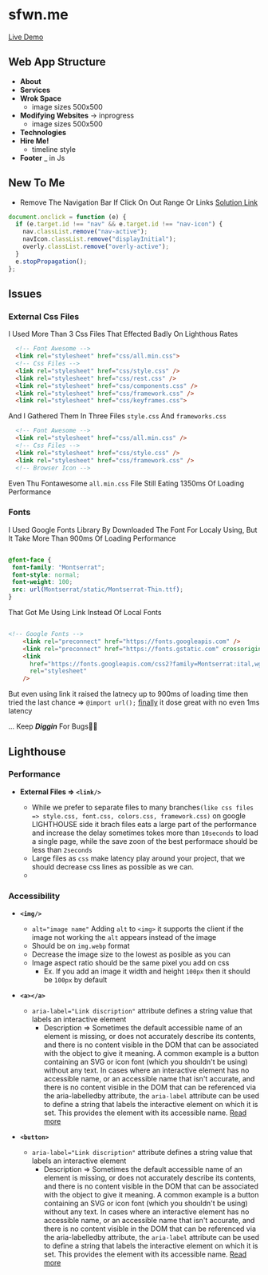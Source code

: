# sfwn.me

[Live Demo](https://sfwnisme.github.io/mysite/)

## Web App Structure

- **About**
- **Services**
- **Wrok Space**
  - image sizes 500x500
- **Modifying Websites** → inprogress
  - image sizes 500x500
- **Technologies**
- **Hire Me!**
  - timeline style
- **Footer** \_ in Js

## New To Me

- Remove The Navigation Bar If Click On Out Range Or Links
  [Solution Link](https://www.youtube.com/watch?v=iP63fDXk-W8)

```javascript
document.onclick = function (e) {
  if (e.target.id !== "nav" && e.target.id !== "nav-icon") {
    nav.classList.remove("nav-active");
    navIcon.classList.remove("displayInitial");
    overly.classList.remove("overly-active");
  }
  e.stopPropagation();
};
```

## Issues

### External Css Files

I Used More Than 3 Css Files That Effected Badly On Lighthous Rates

```Html
  <!-- Font Awesome -->
  <link rel="stylesheet" href="css/all.min.css">
  <!-- Css Files -->
  <link rel="stylesheet" href="css/style.css" />
  <link rel="stylesheet" href="css/rest.css" />
  <link rel="stylesheet" href="css/components.css" />
  <link rel="stylesheet" href="css/framework.css" />
  <link rel="stylesheet" href="css/keyframes.css">
```

And I Gathered Them In Three Files `style.css` And `frameworks.css`

```Html
  <!-- Font Awesome -->
  <link rel="stylesheet" href="css/all.min.css" />
  <!-- Css Files -->
  <link rel="stylesheet" href="css/style.css" />
  <link rel="stylesheet" href="css/framework.css" />
  <!-- Browser Icon -->
```

Even Thu Fontawesome `all.min.css` File Still Eating 1350ms Of Loading Performance

### Fonts

I Used Google Fonts Library By Downloaded The Font For Localy Using, But It Take More Than 900ms Of Loading Performance

```Css

@font-face {
 font-family: "Montserrat";
 font-style: normal;
 font-weight: 100;
 src: url(Montserrat/static/Montserrat-Thin.ttf);
}
```

That Got Me Using Link Instead Of Local Fonts

```Html

<!-- Google Fonts -->
    <link rel="preconnect" href="https://fonts.googleapis.com" />
    <link rel="preconnect" href="https://fonts.gstatic.com" crossorigin />
    <link
      href="https://fonts.googleapis.com/css2?family=Montserrat:ital,wght@0,100;0,200;0,300;0,400;0,500;0,600;0,700;0,800;0,900;1,100;1,200;1,300;1,400;1,500;1,600;1,700;1,800;1,900&display=swap"
      rel="stylesheet"
    />

```

But even using link it raised the latnecy up to 900ms of loading time
then tried the last chance => `@import url();`
<u>finally</u> it dose great with no even 1ms latency

... Keep **_Diggin_** For Bugs🤦‍♂️

## Lighthouse

### Performance

- **External Files => `<link/>`**

  - While we prefer to separate files to many branches`(like css files => style.css, font.css, colors.css, framework.css)` on google LIGHTHOUSE side it brach files eats a large part of the performance and increase the delay
    sometimes tokes more than `10seconds` to load a single page, while the save zoon of the best performace should be less than `2seconds`
  - Large files as `css` make latency play around your project, that we should decrease css lines as possible as we can.
  -

### Accessibility

- **`<img/>`**

  - `alt="image name"` Adding `alt` to `<img>` it supports the client if the image not working the `alt` appears instead of the image
  - Should be on `img.webp` format
  - Decrease the image size to the lowest as posible as you can
  - Image aspect ratio should be the same pixel you add on css
    - Ex. If you add an image it width and height `100px` then it should be `100px` by default

- **`<a></a>`**

  - `aria-label="Link discription"` attribute defines a string value that labels an interactive element
    - Description => Sometimes the default accessible name of an element is missing, or does not accurately describe its contents, and there is no content visible in the DOM that can be associated with the object to give it meaning. A common example is a button containing an SVG or icon font (which you shouldn't be using) without any text.
      In cases where an interactive element has no accessible name, or an accessible name that isn't accurate, and there is no content visible in the DOM that can be referenced via the aria-labelledby attribute, the `aria-label` attribute can be used to define a string that labels the interactive element on which it is set. This provides the element with its accessible name.
      [Read more](https://developer.mozilla.org/en-US/docs/Web/Accessibility/ARIA/Attributes/aria-label)

- **`<button>`**
  - `aria-label="Link discription"` attribute defines a string value that labels an interactive element
    - Description => Sometimes the default accessible name of an element is missing, or does not accurately describe its contents, and there is no content visible in the DOM that can be associated with the object to give it meaning. A common example is a button containing an SVG or icon font (which you shouldn't be using) without any text.
      In cases where an interactive element has no accessible name, or an accessible name that isn't accurate, and there is no content visible in the DOM that can be referenced via the aria-labelledby attribute, the `aria-label` attribute can be used to define a string that labels the interactive element on which it is set. This provides the element with its accessible name.
      [Read more](https://developer.mozilla.org/en-US/docs/Web/Accessibility/ARIA/Attributes/aria-label)
